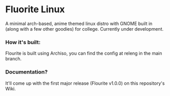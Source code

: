 # Fluorite Linux
A minimal arch-based, anime themed linux distro with GNOME built in (along with a few other goodies) for college. Currently under development.

### How it's built:
Flourite is built using Archiso, you can find the config at releng in the main branch.

### Documentation?
It'll come up with the first major release (Flourite v1.0.0) on this repository's Wiki.



